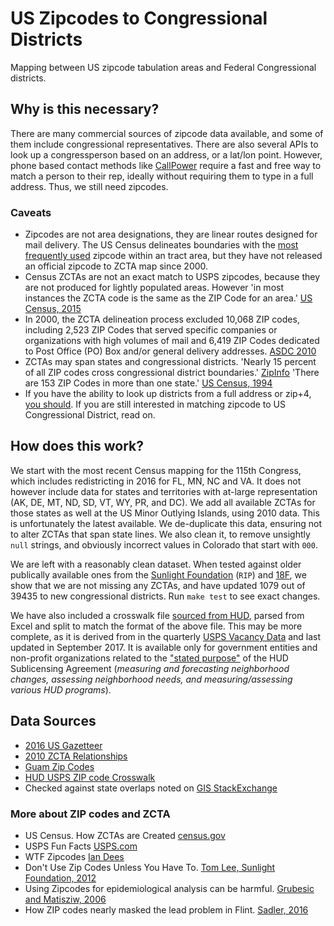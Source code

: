 # US Zipcodes to Congressional Districts

Mapping between US zipcode tabulation areas and Federal Congressional districts.


## Why is this necessary?

There are many commercial sources of zipcode data available, and some of them include congressional representatives. There are also several APIs to look up a congressperson based on an address, or a lat/lon point. However, phone based contact methods like [CallPower](https://github.com/spacedogXYZ/call-power) require a fast and free way to match a person to their rep, ideally without requiring them to type in a full address. Thus, we still need zipcodes.

### Caveats
- Zipcodes are not area designations, they are linear routes designed for mail delivery. The US Census delineates boundaries with the [most frequently used](https://www.census.gov/geo/reference/zcta/zcta_delin_anim.html) zipcode within an tract area, but they have not released an official zipcode to ZCTA map since 2000.
- Census ZCTAs are not an exact match to USPS zipcodes, because they are not produced for lightly populated areas. However 'in most instances the ZCTA code is the same as the ZIP Code for an area.' [US Census, 2015](https://www.census.gov/geo/reference/zctas.html)
- In 2000, the ZCTA delineation process excluded 10,068 ZIP codes, including 2,523 ZIP Codes that served specific companies or organizations with high volumes of mail and 6,419 ZIP Codes dedicated to Post Office (PO) Box and/or general delivery addresses. [ASDC 2010](http://cber.cba.ua.edu/asdc/zip_zcta.html)
- ZCTAs may span states and congressional districts. 'Nearly 15 percent of all ZIP codes cross congressional district boundaries.' [ZipInfo](https://www.zipinfo.com/products/cdz/cdz.htm) 'There are 153 ZIP Codes in more than one state.' [US Census, 1994](https://www.census.gov/population/www/documentation/twps0007/twps0007.html)
- If you have the ability to look up districts from a full address or zip+4, [you should](https://sunlightfoundation.com/2012/01/19/dont-use-zipcodes/). If you are still interested in matching zipcode to US Congressional District, read on.

## How does this work?

We start with the most recent Census mapping for the 115th Congress, which includes redistricting in 2016 for FL, MN, NC and VA. It does not however include data for states and territories with at-large representation (AK, DE, MT, ND, SD, VT, WY, PR, and DC). We  add all available ZCTAs for those states as well at the US Minor Outlying Islands, using 2010 data. This is unfortunately the latest available. We de-duplicate this data, ensuring not to alter ZCTAs that span state lines. We also clean it, to remove unsightly `null` strings, and obviously incorrect values in Colorado that start with `000`.

We are left with a reasonably clean dataset. When tested against older publically available ones from the [Sunlight Foundation](https://sunlightlabs.github.io/congress/#zip-codes-to-congressional-districts]) (`RIP`) and [18F](https://github.com/18F/openFEC/blob/master/data/natl_zccd_delim.csv), we show that we are not missing any ZCTAs, and have updated 1079 out of 39435 to new congressional districts. Run `make test` to see exact changes.

We have also included a crosswalk file [sourced from HUD](https://www.huduser.gov/portal/datasets/usps_crosswalk.html#codebook), parsed from Excel and split to match the format of the above file. This may be more complete, as it is derived from in the quarterly [USPS Vacancy Data](https://www.huduser.gov/portal/datasets/usps.html) and last updated in September 2017. It is available only for government entities and non-profit organizations related to the ["stated purpose"](https://www.huduser.gov/portal/usps/sublicense_agreement.html#statedpurpose) of the HUD Sublicensing Agreement (*measuring and forecasting neighborhood changes, assessing neighborhood needs, and measuring/assessing various HUD programs*).

## Data Sources

- [2016 US Gazetteer](https://www.census.gov/geo/maps-data/data/gazetteer2016.html)
- [2010 ZCTA Relationships](https://www.census.gov/geo/maps-data/data/zcta_rel_overview.html)
- [Guam Zip Codes](http://mcog.guam.gov/guam_zip_codes.html)
- [HUD USPS ZIP code Crosswalk](https://www.huduser.gov/portal/datasets/usps_crosswalk.html#data)
- Checked against state overlaps noted on [GIS StackExchange](http://gis.stackexchange.com/questions/53918/determining-which-us-zipcodes-map-to-more-than-one-state-or-more-than-one-city)

### More about ZIP codes and ZCTA
- US Census. How ZCTAs are Created [census.gov](https://www.census.gov/geo/reference/zctas.html)
- USPS Fun Facts [USPS.com](https://about.usps.com/who-we-are/postal-facts/fun-facts.htm)
- WTF Zipcodes [Ian Dees](https://github.com/iandees/wtf-zipcodes)
- Don't Use Zip Codes Unless You Have To. [Tom Lee, Sunlight Foundation, 2012](https://sunlightfoundation.com/2012/01/19/dont-use-zipcodes/)
- Using Zipcodes for epidemiological analysis can be harmful. [Grubesic and Matisziw, 2006](https://www.ncbi.nlm.nih.gov/pmc/articles/PMC1762013/)
- How ZIP codes nearly masked the lead problem in Flint. [Sadler, 2016](http://theconversation.com/how-zip-codes-nearly-masked-the-lead-problem-in-flint-65626)